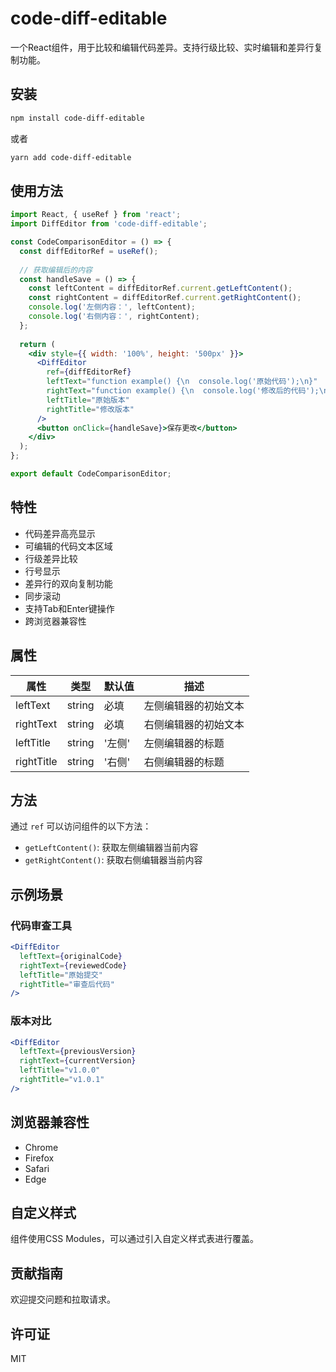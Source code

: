 # code-diff-editable

一个React组件，用于比较和编辑代码差异。支持行级比较、实时编辑和差异行复制功能。

## 安装

```bash
npm install code-diff-editable
```

或者

```bash
yarn add code-diff-editable
```

## 使用方法

```jsx
import React, { useRef } from 'react';
import DiffEditor from 'code-diff-editable';

const CodeComparisonEditor = () => {
  const diffEditorRef = useRef();
  
  // 获取编辑后的内容
  const handleSave = () => {
    const leftContent = diffEditorRef.current.getLeftContent();
    const rightContent = diffEditorRef.current.getRightContent();
    console.log('左侧内容：', leftContent);
    console.log('右侧内容：', rightContent);
  };
  
  return (
    <div style={{ width: '100%', height: '500px' }}>
      <DiffEditor
        ref={diffEditorRef}
        leftText="function example() {\n  console.log('原始代码');\n}"
        rightText="function example() {\n  console.log('修改后的代码');\n}"
        leftTitle="原始版本"
        rightTitle="修改版本"
      />
      <button onClick={handleSave}>保存更改</button>
    </div>
  );
};

export default CodeComparisonEditor;
```

## 特性

- 代码差异高亮显示
- 可编辑的代码文本区域
- 行级差异比较
- 行号显示
- 差异行的双向复制功能
- 同步滚动
- 支持Tab和Enter键操作
- 跨浏览器兼容性

## 属性

| 属性 | 类型 | 默认值 | 描述 |
|------|------|--------|------|
| leftText | string | 必填 | 左侧编辑器的初始文本 |
| rightText | string | 必填 | 右侧编辑器的初始文本 |
| leftTitle | string | '左侧' | 左侧编辑器的标题 |
| rightTitle | string | '右侧' | 右侧编辑器的标题 |

## 方法

通过 `ref` 可以访问组件的以下方法：

- `getLeftContent()`: 获取左侧编辑器当前内容
- `getRightContent()`: 获取右侧编辑器当前内容

## 示例场景

### 代码审查工具

```jsx
<DiffEditor
  leftText={originalCode}
  rightText={reviewedCode}
  leftTitle="原始提交"
  rightTitle="审查后代码"
/>
```

### 版本对比

```jsx
<DiffEditor
  leftText={previousVersion}
  rightText={currentVersion}
  leftTitle="v1.0.0"
  rightTitle="v1.0.1"
/>
```

## 浏览器兼容性

- Chrome
- Firefox
- Safari
- Edge

## 自定义样式

组件使用CSS Modules，可以通过引入自定义样式表进行覆盖。

## 贡献指南

欢迎提交问题和拉取请求。

## 许可证

MIT 